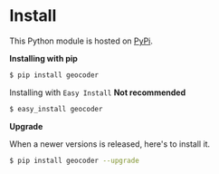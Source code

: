 # Install

This Python module is hosted on [PyPi](https://pypi.python.org/pypi).

**Installing with pip**

```bash
$ pip install geocoder
```

Installing with ``Easy Install`` **Not recommended**

```bash
$ easy_install geocoder
```

**Upgrade**

When a newer versions is released, here's to install it.

```bash
$ pip install geocoder --upgrade
```